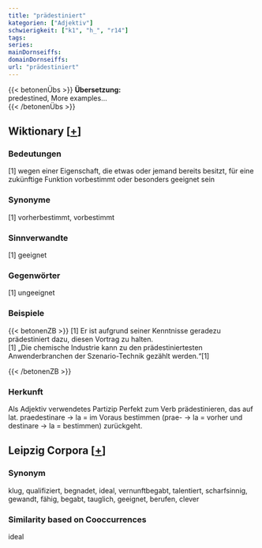 ```yaml
---
title: "prädestiniert"
kategorien: ["Adjektiv"]
schwierigkeit: ["k1", "h_", "r14"]
tags:
series:
mainDornseiffs:
domainDornseiffs:
url: "prädestiniert"
---
```


{{< betonenÜbs >}}
**Übersetzung:**  
predestined, More examples...  
{{< /betonenÜbs >}}

## Wiktionary [[+](https://de.wiktionary.org/wiki/prädestiniert)]

### Bedeutungen
[1] wegen einer Eigenschaft, die etwas oder jemand bereits besitzt, für eine zukünftige Funktion vorbestimmt oder besonders geeignet sein  

### Synonyme
[1] vorherbestimmt, vorbestimmt  

### Sinnverwandte
[1] geeignet  

### Gegenwörter
[1] ungeeignet  

### Beispiele
{{< betonenZB >}}
[1] Er ist aufgrund seiner Kenntnisse geradezu prädestiniert dazu, diesen Vortrag zu halten.  
[1] „Die chemische Industrie kann zu den prädestiniertesten Anwenderbranchen der Szenario-Technik gezählt werden.“[1]  

{{< /betonenZB >}}
### Herkunft
Als Adjektiv verwendetes Partizip Perfekt zum Verb prädestinieren, das auf lat. praedestinare → la = im Voraus bestimmen (prae- → la = vorher und destinare → la = bestimmen) zurückgeht.  


## Leipzig Corpora [[+](https://corpora.uni-leipzig.de/en/res?word=prädestiniert&corpusId=deu_newscrawl-public_2018)]


### Synonym
klug, qualifiziert, begnadet, ideal, vernunftbegabt, talentiert, scharfsinnig, gewandt, fähig, begabt, tauglich, geeignet, berufen, clever


### Similarity based on Cooccurrences
ideal

